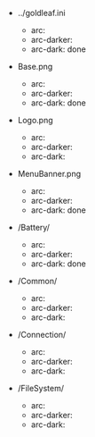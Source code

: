 * ../goldleaf.ini
  * arc:
  * arc-darker:
  * arc-dark: done

* Base.png
  * arc:
  * arc-darker:
  * arc-dark: done
  
* Logo.png
  * arc:
  * arc-darker:
  * arc-dark:
  
* MenuBanner.png
  * arc:
  * arc-darker:
  * arc-dark: done

* /Battery/
  * arc:
  * arc-darker:
  * arc-dark: done

* /Common/
  * arc:
  * arc-darker:
  * arc-dark:
  
* /Connection/
  * arc:
  * arc-darker:
  * arc-dark:
  
* /FileSystem/
  * arc:
  * arc-darker:
  * arc-dark:
